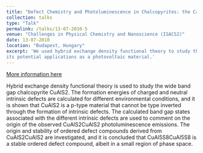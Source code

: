 ```yaml
---
title: "Defect Chemistry and Photoluminescence in Chalcopyrites: the Case of CuAlS2"
collection: talks
type: "Talk"
permalink: /talks/13-07-2010-5
venue: "Challenges in Physical Chemistry and Nanoscience (ISACS2)"
date: 13-07-2010
location: "Budapest, Hungary"
excerpt: 'We used hybrid exchange density functional theory to study the wide band gap chalcopyrite CuAlS2 and 
its potential applications as a photovoltaic material.'
---
```


[More information here](http://www.rsc.org/events/detail/4378/challenges-in-physical-chemistry-and-nanoscience-isacs2)

Hybrid exchange density functional theory is used to study the wide band gap chalcopyrite CuAlS2. 
The formation energies of charged and neutral intrinsic defects are calculated for different environmental 
conditions, and it is shown that CuAlS2 is a p-type material that cannot be type inverted through the 
formation of intrinsic defects. The calculated band gap states associated with the different intrinsic defects 
are used to comment on the origin of the observed CuAlS2CuAlS2 photoluminescence emissions. The origin and 
stability of ordered defect compounds derived from CuAlS2CuAlS2 are investigated,
and it is concluded that CuAl5S8CuAl5S8 is a stable ordered defect compound, albeit in a small region of phase space.

